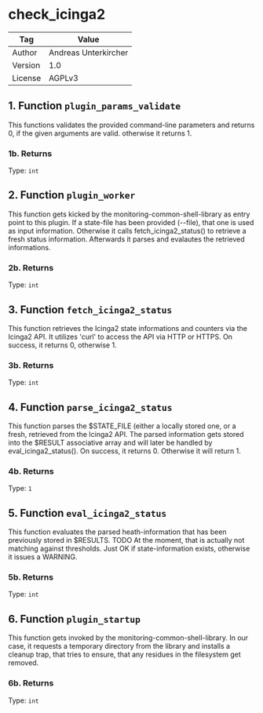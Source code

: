 # check_icinga2

| Tag | Value |
| - | - |
| Author | Andreas Unterkircher |
| Version | 1.0 |
| License | AGPLv3 |

## 1. Function `plugin_params_validate`

This functions validates the provided command-line parameters and returns 0,
if the given arguments are valid. otherwise it returns 1.

### 1b. Returns

Type: `int`

## 2. Function `plugin_worker`

This function gets kicked by the monitoring-common-shell-library as entry
point to this plugin. If a state-file has been provided (--file), that one
is used as input information. Otherwise it calls fetch_icinga2_status()
to retrieve a fresh status information. Afterwards it parses and evalautes
the retrieved informations.

### 2b. Returns

Type: `int`

## 3. Function `fetch_icinga2_status`

This function retrieves the Icinga2 state informations and counters via
the Icinga2 API. It utilizes 'curl' to access the API via HTTP or HTTPS. On
success, it returns 0, otherwise 1.

### 3b. Returns

Type: `int`

## 4. Function `parse_icinga2_status`

This function parses the $STATE_FILE (either a locally stored one, or
a fresh, retrieved from the Icinga2 API. The parsed information gets
stored into the $RESULT associative array and will later be handled by
eval_icinga2_status(). On success, it returns 0. Otherwise it will return 1.

### 4b. Returns

Type: `1`

## 5. Function `eval_icinga2_status`

This function evaluates the parsed heath-information that has been previously
stored in $RESULTS. TODO At the moment, that is actually not matching against
thresholds. Just OK if state-information exists, otherwise it issues a WARNING.

### 5b. Returns

Type: `int`

## 6. Function `plugin_startup`

This function gets invoked by the monitoring-common-shell-library. In our case,
it requests a temporary directory from the library and installs a cleanup
trap, that tries to ensure, that any residues in the filesystem get removed.

### 6b. Returns

Type: `int`

[^1]: Created by shell-docs-gen.sh v1.3.1 on Don Aug 31 07:08:40 CEST 2017.
